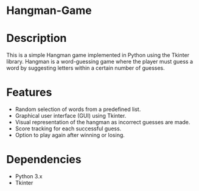 # Hangman-Game
# Description
This is a simple Hangman game implemented in Python using the Tkinter library. Hangman is a word-guessing game where the player must guess a word by suggesting letters within a certain number of guesses.

# Features
- Random selection of words from a predefined list.
- Graphical user interface (GUI) using Tkinter.
- Visual representation of the hangman as incorrect guesses are made.
- Score tracking for each successful guess.
- Option to play again after winning or losing.

# Dependencies
- Python 3.x
- Tkinter
